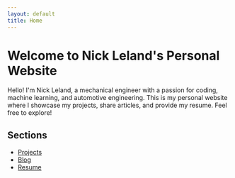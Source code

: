 ```yaml
---
layout: default
title: Home
---
```


# Welcome to Nick Leland's Personal Website

Hello! I'm Nick Leland, a mechanical engineer with a passion for coding, machine learning, and automotive engineering. This is my personal website where I showcase my projects, share articles, and provide my resume. Feel free to explore!

## Sections

- [Projects](projects)
- [Blog](blog)
- [Resume](resume)

